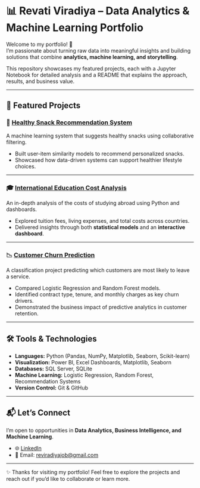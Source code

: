 # 📊 Revati Viradiya – Data Analytics & Machine Learning Portfolio  

Welcome to my portfolio! 🚀  
I’m passionate about turning raw data into meaningful insights and building solutions that combine **analytics, machine learning, and storytelling**.  

This repository showcases my featured projects, each with a Jupyter Notebook for detailed analysis and a README that explains the approach, results, and business value.  

---

## 🌟 Featured Projects  

### 🥗 [Healthy Snack Recommendation System](projects/Healthy_Snack_Recommendation_System/README.md)  
A machine learning system that suggests healthy snacks using collaborative filtering.  
- Built user-item similarity models to recommend personalized snacks.  
- Showcased how data-driven systems can support healthier lifestyle choices.  

---

### 🎓 [International Education Cost Analysis](projects/Education-Cost-Analysis/README.md)  
An in-depth analysis of the costs of studying abroad using Python and dashboards.  
- Explored tuition fees, living expenses, and total costs across countries.  
- Delivered insights through both **statistical models** and an **interactive dashboard**.  

---

### 📉 [Customer Churn Prediction](projects/Customer-Churn-Prediction/README.md)  
A classification project predicting which customers are most likely to leave a service.  
- Compared Logistic Regression and Random Forest models.  
- Identified contract type, tenure, and monthly charges as key churn drivers.  
- Demonstrated the business impact of predictive analytics in customer retention.  

---

## 🛠️ Tools & Technologies  
- **Languages:** Python (Pandas, NumPy, Matplotlib, Seaborn, Scikit-learn)  
- **Visualization:** Power BI, Excel Dashboards, Matplotlib, Seaborn  
- **Databases:** SQL Server, SQLite  
- **Machine Learning:** Logistic Regression, Random Forest, Recommendation Systems  
- **Version Control:** Git & GitHub  

---

## 📬 Let’s Connect  
I’m open to opportunities in **Data Analytics, Business Intelligence, and Machine Learning**.  
- 🌐 [LinkedIn](https://www.linkedin.com/in/revati-viradiya)  
- 📧 Email: reviradiyajob@gmail.com

---

✨ Thanks for visiting my portfolio! Feel free to explore the projects and reach out if you’d like to collaborate or learn more.  
